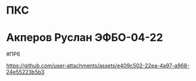 # ПКС

# Акперов Руслан ЭФБО-04-22

#ПР6


https://github.com/user-attachments/assets/e409c502-22ea-4a97-a968-24e55223b5b3

